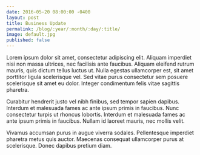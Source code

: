 ```yaml
---
date: 2016-05-20 08:00:00 -0400
layout: post
title: Business Update
permalink: /blog/:year/:month/:day/:title/
image: default.jpg
published: false
---
```


Lorem ipsum dolor sit amet, consectetur adipiscing elit. Aliquam imperdiet nisi non massa ultrices, nec facilisis ante faucibus. Aliquam eleifend rutrum mauris, quis dictum tellus luctus ut. Nulla egestas ullamcorper est, sit amet porttitor ligula scelerisque vel. Sed vitae purus consectetur sem posuere scelerisque sit amet eu dolor. Integer condimentum felis vitae sagittis pharetra.

Curabitur hendrerit justo vel nibh finibus, sed tempor sapien dapibus. Interdum et malesuada fames ac ante ipsum primis in faucibus. Nunc consectetur turpis ut rhoncus lobortis. Interdum et malesuada fames ac ante ipsum primis in faucibus. Nullam id laoreet mauris, nec mollis velit.

Vivamus accumsan purus in augue viverra sodales. Pellentesque imperdiet pharetra metus quis auctor. Maecenas consequat ullamcorper purus at scelerisque. Donec dapibus pretium diam.